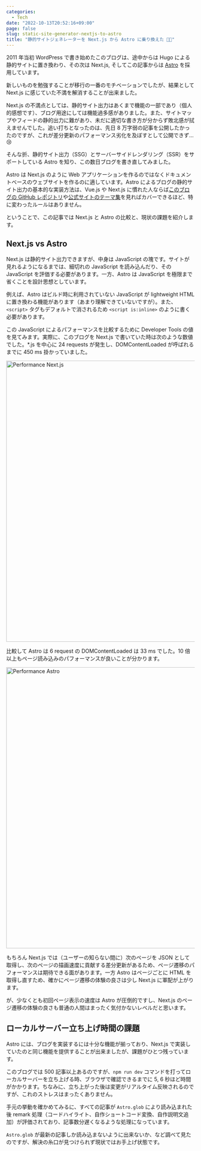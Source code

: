 ```yaml
---
categories:
  - Tech
date: "2022-10-13T20:52:16+09:00"
page: false
slug: static-site-generator-nextjs-to-astro
title: "静的サイトジェネレーターを Next.js から Astro に乗り換えた 🧑‍🚀"
---
```


2011 年当初 WordPress で書き始めたこのブログは、途中からは Hugo による静的サイトに置き換わり、その次は Next.js, そしてこの記事からは [Astro](https://astro.build/) を採用しています。

新しいものを勉強することが移行の一番のモチベーションでしたが、結果として Next.js に感じていた不満を解消することが出来ました。

Next.js の不満点としては、静的サイト出力はあくまで機能の一部であり（個人的感想です）、ブログ用途にしては機能過多感がありました。また、サイトマップやフィードの静的出力に難があり、未だに適切な書き方が分からず敗北感が拭えませんでした。追い打ちとなったのは、先日 8 万字弱の記事を公開したかったのですが、これが差分更新のパフォーマンス劣化を及ぼすとして公開できず… 😢

そんな折、静的サイト出力（SSG）とサーバーサイドレンダリング（SSR）をサポートしている Astro を知り、この数日ブログを書き直してみました。

Astro は Next.js のように Web アプリケーションを作るのではなくドキュメントベースのウェブサイトを作るのに適しています。Astro によるブログの静的サイト出力の基本的な実装方法は、Vue.js や Next.js に慣れた人ならば[このブログの GitHub レポジトリ](https://github.com/rakuishi/rakuishi.com)や[公式サイトのテーマ集](https://astro.build/themes/)を見ればカバーできるほど、特に変わったルールはありません。

ということで、この記事では Next.js と Astro の比較と、現状の課題を紹介します。

## Next.js vs Astro

Next.js は静的サイト出力できますが、中身は JavaScript の塊です。サイトが見れるようになるまでは、細切れの JavaScript を読み込んだり、その JavaScript を評価する必要があります。一方、Astro は JavaScript を極限まで省くことを設計思想としています。

例えば、Astro はビルド時に利用されていない JavaScript が lightweight HTML に置き換わる機能があります（あまり理解できていないですが）。また、`<script>` タグもデフォルトで消されるため `<script is:inline>` のように書く必要があります。

この JavaScript によるパフォーマンスを比較するために Developer Tools の値を見てみます。実際に、このブログを Next.js で書いていた時は次のような数値でした。\*.js を中心に 24 requests が発生し、DOMContentLoaded が呼ばれるまでに 450 ms 掛かっていました。

<img alt="Performance Next.js" src="/images/2022/10/performance-nextjs.png" width="839" height="751">

比較して Astro は 6 request の DOMContentLoaded は 33 ms でした。10 倍以上もページ読み込みのパフォーマンスが良いことが分かります。

<img alt="Performance Astro" src="/images/2022/10/performance-astro.png" width="839" height="751">

もちろん Next.js では（ユーザーの知らない間に）次のページを JSON として取得し、次のページの描画速度に貢献する差分更新があるため、ページ遷移のパフォーマンスは期待できる面があります。一方 Astro はページごとに HTML を取得し直すため、確かにページ遷移の体験の良さは少し Next.js に軍配が上がります。

が、少なくとも初回ページ表示の速度は Astro が圧倒的ですし、Next.js のページ遷移の体験の良さも普通の人間はまったく気付かないレベルだと思います。

## ローカルサーバー立ち上げ時間の課題

Astro には、ブログを実装するには十分な機能が揃っており、Next.js で実装していたのと同じ機能を提供することが出来ましたが、課題がひとつ残っています。

このブログでは 500 記事以上あるのですが、`npm run dev` コマンドを打ってローカルサーバーを立ち上げる時、ブラウザで確認できるまでに 5, 6 秒ほど時間がかかります。ちなみに、立ち上がった後は変更がリアルタイム反映されるのですが、これのストレスはまったくありません。

手元の挙動を確かめてみるに、すべての記事が `Astro.glob` により読み込まれた後 remark 処理（コードハイライト、自作ショートコード変換、自作説明文追加）が評価されており、記事数分遅くなるような処理になっています。

`Astro.glob` が最新の記事しか読み込まないように出来ないか、など調べて見たのですが、解決の糸口が見つけられず現状ではお手上げ状態です。
